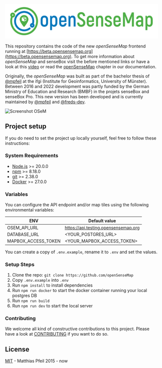 ![openSenseMap](https://github.com/openSenseMap/frontend/blob/dev/public/openSenseMap.png)

This repository contains the code of the new *openSenseMap* frontend running at [https://beta.opensensemap.org](https://beta.opensensemap.org). To get more information about *openSenseMap* and senseBox visit the before mentioned links or have a look at this [video](https://www.youtube.com/watch?v=I8ZeT6hzjKQ) or read the [openSenseMap](https://docs.sensebox.de/category/opensensemap/) chapter in our documentation.

Originally, the *openSenseMap* was built as part of the bachelor thesis of [@mpfeil](https://github.com/mpfeil) at the ifgi (Institute for Geoinformatics, University of Münster). Between 2016 and 2022 development was partly funded by the German Ministry of Education and Research (BMBF) in the projets senseBox and senseBox Pro. This new version has been developed and is currently maintained by [@mpfeil](https://github.com/mpfeil) and [@freds-dev](https://github.com/freds-dev).

<img width="1438" alt="Screenshot OSeM" src="https://github.com/user-attachments/assets/a7bf16fb-44a2-4a21-9c0f-d4bf431ab9b5">


## Project setup

If you do need to set the project up locally yourself, feel free to follow these instructions:

### System Requirements
- [Node.js](https://nodejs.org/) >= 20.0.0
- [npm](https://npmjs.com/) >= 8.18.0
- [git](https://git-scm.com/) >= 2.38.0
- [Docker](https://www.docker.com) >= 27.0.0

### Variables

You can configure the API endpoint and/or map tiles using the following environmental variables:

| ENV | Default value |
| --------- | ----------------- |
| OSEM_API_URL     | https://api.testing.opensensemap.org |
| DATABASE_URL     | <YOUR_POSTGRES_URL> |
| MAPBOX_ACCESS_TOKEN |  <YOUR_MAPBOX_ACCESS_TOKEN> |

You can create a copy of `.env.example`, rename it to `.env` and set the values.

### Setup Steps

1. Clone the repo: `git clone https://github.com/openSenseMap`
2. Copy `.env.example` into `.env`
3. Run `npm install` to install dependencies
4. Run `npm run docker` to start the docker container running your local postgres DB
5. Run `npm run build`
6. Run `npm run dev` to start the local server

### Contributing

We welcome all kind of constructive contributions to this project. Please have a look at [CONTRIBUTING](.github/CONTRIBUTING.md) if you want to do so.

## License

[MIT](LICENSE) - Matthias Pfeil 2015 - now
